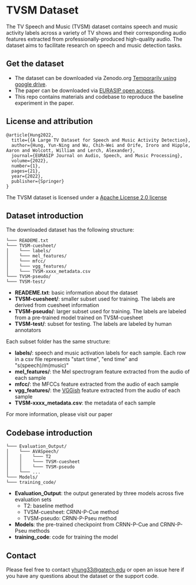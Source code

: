 # TVSM Dataset

The TV Speech and Music (TVSM) dataset contains speech and music activity labels across a variety of TV shows and their corresponding audio features extracted from professionally-produced high-quality audio. 
The dataset aims to facilitate research on speech and music detection tasks. 


## Get the dataset

- The dataset can be downloaded via Zenodo.org [Temporarily using google drive](https://drive.google.com/drive/folders/1ViEBEBptVxSChNoHf8x_EA3KbACKcEG3?usp=sharing).
- The paper can be downloaded via [EURASIP open access](https://asmp-eurasipjournals.springeropen.com/articles/10.1186/s13636-022-00253-8).
- This repo contains materials and codebase to reproduce the baseline experiment in the paper.

## License and attribution
```
@article{Hung2022,
  title={{A Large TV Dataset for Speech and Music Activity Detection},
  author={Hung, Yun-Ning and Wu, Chih-Wei and Orife, Iroro and Hipple, Aaron and Wolcott, William and Lerch, Alexander},
  journal={EURASIP Journal on Audio, Speech, and Music Processing},
  volume={2022},
  number={1},
  pages={21},
  year={2022},
  publisher={Springer}
}
```
The TVSM dataset is licensed under a [Apache License 2.0 license](https://www.apache.org/licenses/LICENSE-2.0) 

## Dataset introduction

The downloaded dataset has the following structure:
```
└─── READEME.txt
└─── TVSM-cuesheet/
│    └─── labels/
│    └─── mel_features/
│    └─── mfcc/
│    └─── vgg_features/
│    └─── TVSM-xxxx_metadata.csv
└─── TVSM-pseudo/
└─── TVSM-test/
```

- **READEME.txt**: basic information about the dataset
- **TVSM-cuesheet/**: smaller subset used for training. The labels are derived from cuesheet information
- **TVSM-pseudo/**: larger subset used for training. The labels are labeled from a pre-trained model trained on TVSM-cuesheet
- **TVSM-test/**: subset for testing. The labels are labeled by human annotators

Each subset folder has the same structure:
- **labels/**: speech and music activation labels for each sample. Each row in a csv file represents "start time", "end time" and "s(speech)/m(music)"  
- **mel_features/**: the Mel spectrogram feature extracted from the audio of each sample
- **mfcc/**: the MFCCs feature extracted from the audio of each sample
- **vgg_features/**: the [VGGish](https://arxiv.org/pdf/1609.09430.pdf) feature extracted from the audio of each sample
- **TVSM-xxxx_metadata.csv**: the metadata of each sample 

For more information, please visit our paper

## Codebase introduction
```
└─── Evaluation_Output/
│    └─── AVASpeech/
│    │    └─── T2
│    │    └─── TVSM-cuesheet
│    │    └─── TVSM-pseudo
│    └─── ...
└─── Models/
└─── training_code/
```

- **Evaluation_Output**: the output generated by three models across five evaluation sets
  - T2: baseline method  
  - TVSM-cuesheet: CRNN-P-Cue method  
  - TVSM-pseudo: CRNN-P-Pseu method  
- **Models**: the pre-trained checkpoint from CRNN-P-Cue and CRNN-P-Pseu methods
- **training_code**: code for training the model

## Contact
Please feel free to contact [yhung33@gatech.edu](mailto:yhung33@gatech.edu) or open an issue here if you have any questions about the dataset or the support code.
